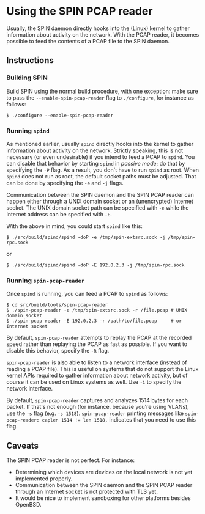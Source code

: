 # Using the SPIN PCAP reader

Usually,
the SPIN daemon directly hooks into the (Linux) kernel to gather information
about activity on the network.
With the PCAP reader,
it becomes possible to feed the contents of a PCAP file to the SPIN daemon.

## Instructions

### Building SPIN

Build SPIN using the normal build procedure,
with one exception:
make sure to pass the `--enable-spin-pcap-reader` flag to `./configure`,
for instance as follows:
```
$ ./configure --enable-spin-pcap-reader
```

### Running `spind`

As mentioned earlier,
usually `spind` directly hooks into the kernel to gather information about
activity on the network.
Strictly speaking,
this is not necessary (or even undesirable) if you intend to feed a PCAP
to `spind`.
You can disable that behavior by starting
`spind` in *passive mode*;
do that by specifying the `-P` flag.
As a result,
you don't have to run `spind` as root.
When `spind` does not run as root,
the default socket paths must be adjusted.
That can be done by specifying the `-e` and `-j` flags.

Communication between the SPIN daemon and the SPIN PCAP reader
can happen either through a UNIX domain socket or
an (unencrypted) Internet socket.
The UNIX domain socket path can be specified with `-e`
while the Internet address can be specified with `-E`.

With the above in mind,
you could start `spind` like this:
```
$ ./src/build/spind/spind -doP -e /tmp/spin-extsrc.sock -j /tmp/spin-rpc.sock
```
or
```
$ ./src/build/spind/spind -doP -E 192.0.2.3 -j /tmp/spin-rpc.sock
```

### Running `spin-pcap-reader`

Once `spind` is running,
you can feed a PCAP to `spind` as follows:

```
$ cd src/build/tools/spin-pcap-reader
$ ./spin-pcap-reader -e /tmp/spin-extsrc.sock -r /file.pcap # UNIX domain socket
$ ./spin-pcap-reader -E 192.0.2.3 -r /path/to/file.pcap     # or Internet socket
```

By default,
`spin-pcap-reader` attempts to replay the PCAP at the recorded speed
rather than replaying the PCAP as fast as possible.
If you want to disable this behavior,
specify the `-R` flag.

`spin-pcap-reader` is also able to listen to a network interface
(instead of reading a PCAP file).
This is useful on systems that do not support the Linux kernel APIs
required to gather information about network activity,
but of course it can be used on Linux systems as well.
Use `-i` to specify the network interface.

By default,
`spin-pcap-reader` captures and analyzes 1514 bytes for each packet.
If that's not enough (for instance, because you're using VLANs),
use the `-s` flag (e.g. `-s 1518`).
`spin-pcap-reader` printing messages like
`spin-pcap-reader: caplen 1514 != len 1518,`
indicates that you need to use this flag.

## Caveats

The SPIN PCAP reader is not perfect.
For instance:
 * Determining which devices are devices on the local network
   is not yet implemented properly.
 * Communication between the SPIN daemon and the SPIN PCAP reader
   through an Internet socket is not protected with TLS yet.
 * It would be nice to implement sandboxing for other platforms
   besides OpenBSD.

